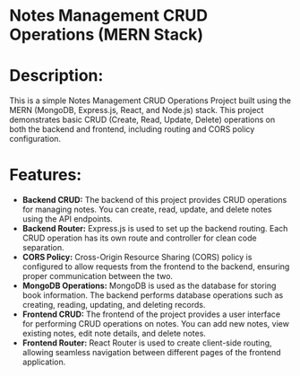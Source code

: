 # Notes Management CRUD Operations (MERN Stack)

# Description:

This is a simple Notes Management CRUD Operations Project built using the MERN (MongoDB, Express.js, React, and Node.js) stack. This project demonstrates basic CRUD (Create, Read, Update, Delete) operations on both the backend and frontend, including routing and CORS policy configuration.

# Features:
- __Backend CRUD:__ The backend of this project provides CRUD operations for managing notes. You can create, read, update, and delete notes using the API endpoints.
- __Backend Router:__ Express.js is used to set up the backend routing. Each CRUD operation has its own route and controller for clean code separation.
- __CORS Policy:__ Cross-Origin Resource Sharing (CORS) policy is configured to allow requests from the frontend to the backend, ensuring proper communication between the two.
- __MongoDB Operations:__ MongoDB is used as the database for storing book information. The backend performs database operations such as creating, reading, updating, and deleting records.
- __Frontend CRUD:__ The frontend of the project provides a user interface for performing CRUD operations on notes. You can add new notes, view existing notes, edit note details, and delete notes.
- __Frontend Router:__ React Router is used to create client-side routing, allowing seamless navigation between different pages of the frontend application.
